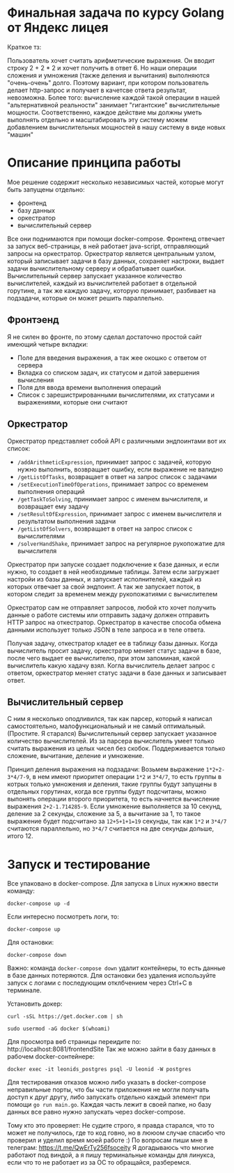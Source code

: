 # Финальная задача по курсу Golang от Яндекс лицея
Краткое тз:

Пользователь хочет считать арифметические выражения. Он вводит строку 2 + 2 * 2 и хочет получить в ответ 6. Но наши операции сложения и умножения (также деления и вычитания) выполняются "очень-очень" долго. Поэтому вариант, при котором пользователь делает http-запрос и получает в качетсве ответа результат, невозможна. Более того: вычисление каждой такой операции в нашей "альтернативной реальности" занимает "гигантские" вычислительные мощности. Соответственно, каждое действие мы должны уметь выполнять отдельно и масштабировать эту систему можем добавлением вычислительных мощностей в нашу систему в виде новых "машин"

# Описание принципа работы
Мое решение содержит несколько независимых частей, которые могут быть запущены отдельно: 
 - фронтенд
 - базу данных
 - оркестратор
 - вычислительный сервер

Все они поднимаются при помощи docker-compose. Фронтенд отвечает за запуск веб-страницы, в ней работает java-script, отправляющий запросы на оркестратор. Оркестратор является центральным узлом, который записывает задачи в базу данных, сохраняет настроки, выдает задачи вычислительному серверу и обрабатывает ошибки. Вычислительный сервер запускает указанное количество вычислителей, каждый из вычислителей работает в отдельной горутине, а так же каждую задачу, которую принимает, разбивает на подзадачи, которые он может решить параллельно.

## Фронтэенд
Я не силен во фронте, по этому сделал достаточно простой сайт имеющий четыре вкладки:
 - Поле для введения выражения, а так жее окошко с ответом от сервера
 - Вкладка со списком задач, их статусом и датой завершения вычисления
 - Поля для ввода времени выполнения операций
 - Список с зарешистрированными вычислителями, их статусами и выражениями, которые они считают

## Оркестратор
Оркестратор представляет собой API с различными эндпоинтами вот их список:
 - ```/addArithmeticExpression```, принимает запрос с задачей, которую нужно выполнить, возвращает ошибку, если выражение не валидно
 - ```/getListOfTasks```, возвращает в ответ на запрос список с задачами
 - ```/setExecutionTimeOfOperations```, принимает запрос со временем выполнения операций
 - ```/getTaskToSolving```, принимает запрос с именем вычислителя, и возвращает ему задачу
 - ```/setResultOfExpression```, принимает запрос с именем вычислителя и результатом выполнения задачи
 - ```/getListOfSolvers```, возвращает в ответ на запрос список с вычислителями
 - ```/solverHandShake```, принимает запрос на регулярное рукопожатие для вычислителя

Оркестратор при запуске создает подключение к базе данных, и если нужно, то создает в ней необходимые таблицы. Затем если загружает настройи из базы данных, и запускает исполнителей, каждый из которых отвечает за свой эндпоинт. А так же запускает поток, в котором следит за временем между рукопожатиями с вычислителем

Оркестратор сам не отправляет запросов, любой кто хочет получить данные о работе системы или отправить задачу должен отправить HTTP запрос на откестратор. Оркестратор в качестве способа обмена данными использует только JSON в теле запроса и в теле ответа. 

Получая задачу, откестратор кладет ее в таблицу базы данных. Когда вычислитель просит задачу, оркестратор меняет статус задачи в базе, после чего выдает ее вычислителю, при этом запоминая, какой вычислитель какую хадачу взял. Когла вычислитель делает запрос с ответом, оркестратор меняет статус задачи в базе данных и записывает ответ.

## Вычислительный сервер
С ним я несколько оподливился, так как парсер, который я написал самостоятельно, малофункциональный и не самый оптимальный. (Простите. Я старался)
Вычислительный сервер запускает указанное количество вычислителей. Из за парсера вычислитель умеет только считать выражения из целых чисел без скобок. Поддерживается только сложение, вычитание, деление и умножение.

Принцип деления выражения на подзадачи: 
Возьмем выражение ```1*2+2-3*4/7-9```, в нем имеют приоритет операции ```1*2``` и ```3*4/7```, то есть группы в котрых только умножения и деления, такие группы будут запущены в отдельных горутинах, когда все группы будут подсчитаны, можно выпонять операции второго приоритета, то есть начнется вычисление выражения ```2+2-1.714285-9```. Если умножение выполняется за 10 секунд, деление за 2 секунды, сложение за 5, а вычитание за 1, то такое выражение будет подсчитано за ```12+5+1+1=19``` секунды,  так как ```1*2``` и ```3*4/7``` считаются параллельно, но ```3*4/7``` считается на две секунды дольше, итого 12.

# Запуск и тестирование
Все упаковано в docker-compose. Для запуска в Linux нужжно ввести команду:
```
docker-compose up -d
```
Если интересно посмотреть логи, то:
```
docker-compose up
```
Для остановки:
```
docker-compose down
```
Важно: команда ```docker-compose down``` удалит контейнеры, то есть данные в базе данных потеряются. Для остановки без удаления используйте запуск с логами с последующим отклбчением через Ctrl+C в терминале.

Установить докер:
```
curl -sSL https://get.docker.com | sh
```
```
sudo usermod -aG docker $(whoami)
```

Для просмотра веб страницы переидите по: http://localhost:8081/frontendSite
Так же можно зайти в базу данных в рабочем docker-сонтейнере:
```
docker exec -it leonids_postgres psql -U leonid -W postgres
```

Для тестирования отказов можно либо указать в docker-compose неправильные порты, что бы части приложения не могли получать доступ к друг другу, либо запускать отдельно каждый элемент при помощи ```go run main.go```. Каждая часть лежит в своей папке, но базу данных все равно нужно запускать через docker-compose.

Тому кто это проверяет: 
Не судите строго, я правда старался, что то может не получилось, где то код говно, но в лююом случае спасибо что проверил и уделил время моей работе :)
По вопросам пиши мне в телеграм: https://t.me/QwErTy256fsoceity
Я догадываюсь что многие работают под виндой, а я пишу терминальные команды для линукса, если что то не работает из за ОС то обращайся, разберемся.
